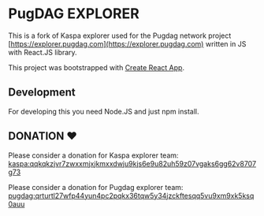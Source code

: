# PugDAG EXPLORER

This is a fork of Kaspa explorer used for the Pugdag network project [https://explorer.pugdag.com](https://explorer.pugdag.com) written in JS with React.JS library.

This project was bootstrapped with [Create React App](https://github.com/facebook/create-react-app).

## Development

For developing this you need Node.JS and just npm install.

## DONATION ♥

Please consider a donation for Kaspa explorer team: [kaspa:qqkqkzjvr7zwxxmjxjkmxxdwju9kjs6e9u82uh59z07vgaks6gg62v8707g73](https://explorer.kaspa.org/addresses/kaspa:qqkqkzjvr7zwxxmjxjkmxxdwju9kjs6e9u82uh59z07vgaks6gg62v8707g73)

Please consider a donation for Pugdag explorer team: [pugdag:qrturtl27wfp44yun4pc2pqkx36tqw5y34jzckftesqq5vu9xm9xk5ksq0auu](https://explorer.pugdag.com/addresses/pugdag:qrturtl27wfp44yun4pc2pqkx36tqw5y34jzckftesqq5vu9xm9xk5ksq0auu)
